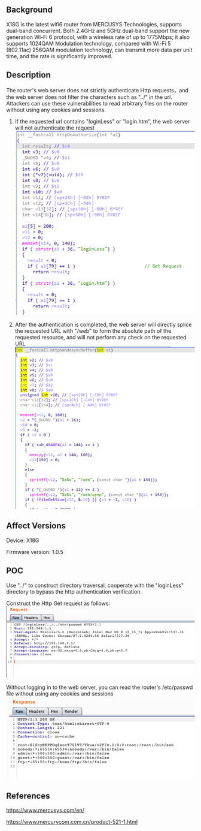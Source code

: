 ## Background

X18G is the latest wifi6 router from MERCUSYS Technologies, supports dual-band concurrent. Both 2.4GHz and 5GHz dual-band support the new generation Wi-Fi 6 protocol, with a wireless rate of up to 1775Mbps; it also supports 1024QAM Modulation technology, compared with Wi-Fi 5 (802.11ac) 256QAM modulation technology, can transmit more data per unit time, and the rate is significantly improved.

## Description

The router's web server does not strictly authenticate Http requests，and the web server does not filter the characters such as "../" in the url. Attackers can use these vulnerabilities to read arbitrary files on the router without using any cookies and sessions.

1. If the requested url contains "loginLess" or "login.htm", the web server will not authenticate the request
![avatar](../pictures/http_auth.png)

2. After the authentication is completed, the web server will directly splice the requested URL with "/web" to form the absolute path of the requested resource, and will not perform any check on the requested URL
![avatar](../pictures/http_send.png)

## Affect Versions

Device: X18G

Firmware version: 1.0.5


## POC
Use "../" to construct directory traversal, cooperate with the "loginLess" directory to bypass the http authentication verification.

Construct the Http Get request as follows:
![avatar](../pictures/send_req.png)


Without logging in to the web server, you can read the router's /etc/passwd file without using any cookies and sessions
![avatar](../pictures/get_resp.png)


## References
https://www.mercusys.com/en/

https://www.mercurycom.com.cn/product-521-1.html